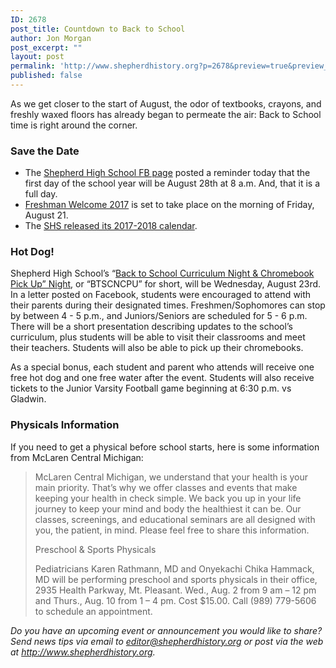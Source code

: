 ```yaml
---
ID: 2678
post_title: Countdown to Back to School
author: Jon Morgan
post_excerpt: ""
layout: post
permalink: 'http://www.shepherdhistory.org?p=2678&preview=true&preview_id=2678'
published: false
---
```

As we get closer to the start of August, the odor of textbooks, crayons, and freshly waxed floors has already began to permeate the air: Back to School time is right around the corner.
<h3>Save the Date</h3>
<ul>
 	<li>The <a href="https://www.facebook.com/shepherdmihs/posts/665923076936114">Shepherd High School FB page</a> posted a reminder today that the first day of the school year will be August 28th at 8 a.m. And, that it is a full day.</li>
 	<li><a href="https://www.facebook.com/shepherdmihs/posts/664887483706340">Freshman Welcome 2017</a> is set to take place on the morning of Friday, August 21.</li>
 	<li>The <a href="https://www.facebook.com/shepherdmihs/photos/a.228594334002326.1073741828.224111741117252/661647650696990/?type=3">SHS released its 2017-2018 calendar</a>.</li>
</ul>
<h3>Hot Dog!</h3>
Shepherd High School’s “<a href="https://www.facebook.com/shepherdmihs/photos/a.228594334002326.1073741828.224111741117252/661213214073767/?type=3&amp;permPage=1">Back to School Curriculum Night &amp; Chromebook Pick Up” Night</a>, or “BTSCNCPU” for short, will be Wednesday, August 23rd. In a letter posted on Facebook, students were encouraged to attend with their parents during their designated times. Freshmen/Sophomores can stop by between 4 - 5 p.m., and Juniors/Seniors are scheduled for 5 - 6 p.m. There will be a short presentation describing updates to the school’s curriculum, plus students will be able to visit their classrooms and meet their teachers. Students will also be able to pick up their chromebooks.

As a special bonus, each student and parent who attends will receive one free hot dog and one free water after the event. Students will also receive tickets to the Junior Varsity Football game beginning at 6:30 p.m. vs Gladwin.
<h3>Physicals Information</h3>
If you need to get a physical before school starts, here is some information from McLaren Central Michigan:
<blockquote>McLaren Central Michigan, we understand that your health is your main priority. That’s why we offer classes and events that make keeping your health in check simple. We back you up in your life journey to keep your mind and body the healthiest it can be. Our classes, screenings, and educational seminars are all designed with you, the patient, in mind. Please feel free to share this information.

Preschool &amp; Sports Physicals

Pediatricians Karen Rathmann, MD and Onyekachi Chika Hammack, MD will be performing preschool and sports physicals in their office, 2935 Health Parkway, Mt. Pleasant. Wed., Aug. 2 from 9 am – 12 pm and Thurs., Aug. 10 from 1 – 4 pm. Cost $15.00. Call (989) 779-5606 to schedule an appointment.</blockquote>
<i>Do you have an upcoming event or announcement you would like to share? Send news tips via email to <a href="mailto:editor@shepherdhistory.org">editor@shepherdhistory.org</a> or post via the web at http://www.shepherdhistory.org. </i>